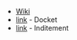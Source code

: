 - [Wiki](https://en.wikipedia.org/wiki/Status_of_Jerusalem\#ICJ_case_%E2%80%94_Palestine_v._United_States_of_America)
- [link](https://www.icj-cij.org/case/176) - Docket
- [link](https://www.icj-cij.org/sites/default/files/case-related/176/176-20180928-APP-01-00-EN.pdf) - Inditement